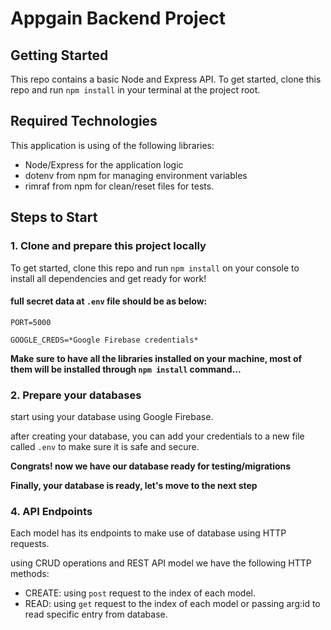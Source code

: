 # Appgain Backend Project

## Getting Started

This repo contains a basic Node and Express API. To get started, clone this repo and run `npm install` in your terminal at the project root.

## Required Technologies
This application is using of the following libraries:
- Node/Express for the application logic
- dotenv from npm for managing environment variables
- rimraf from npm for clean/reset files for tests.

## Steps to Start

### 1. Clone and prepare this project locally
To get started, clone this repo and run `npm install` on your console to install all dependencies and get ready for work!

#### full secret data at `.env` file should be as below:
```
PORT=5000

GOOGLE_CREDS=*Google Firebase credentials*
```

**Make sure to have all the libraries installed on your machine, most of them will be installed through `npm install` command...**

### 2. Prepare your databases
start using your database using Google Firebase.

after creating your database, you can add your credentials to a new file called `.env` to make sure it is safe and secure.

**Congrats! now we have our database ready for testing/migrations**

**Finally, your database is ready, let's move to the next step**

### 4. API Endpoints
Each model has its endpoints to make use of database using HTTP requests.

using CRUD operations and REST API model we have the following HTTP methods:

- CREATE: using `post` request to the index of each model.
- READ: using `get` request to the index of each model or passing arg:id to read specific entry from database.
